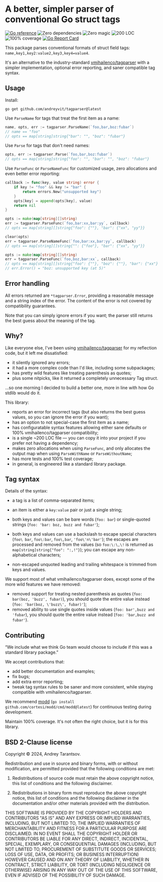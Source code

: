 A better, simpler parser of conventional Go struct tags
=======================================================

[![Go reference](https://pkg.go.dev/badge/github.com/andreyvit/tagparser.svg)](https://pkg.go.dev/github.com/andreyvit/tagparser) ![Zero dependencies](https://img.shields.io/badge/deps-zero-brightgreen) ![Zero magic](https://img.shields.io/badge/magic-none-brightgreen) ![200 LOC](https://img.shields.io/badge/size-200%20LOC-green) ![100% coverage](https://img.shields.io/badge/coverage-100%25-green) [![Go Report Card](https://goreportcard.com/badge/github.com/andreyvit/tagparser)](https://goreportcard.com/report/github.com/andreyvit/tagparser)

This package parses conventional formats of struct field tags: `name,key1,key2:value2,key3,key4=value4`.

It's an alternative to the industry-standard [vmihailenco/tagparser](https://github.com/vmihailenco/tagparser) with a simpler implementation, optional error reporting, and saner compatible tag syntax.


Usage
-----

Install:

    go get github.com/andreyvit/tagparser@latest

Use `ParseName` for tags that treat the first item as a name:

```go
name, opts, err := tagparser.ParseName(`foo,bar,boz:fubar`)
// name == "foo"
// opts == map[string]string{"bar": "", "boz": "fubar"}
```

Use `Parse` for tags that don't need names:

```go
opts, err := tagparser.Parse(`foo,bar,boz:fubar`)
// opts == map[string]string{"foo": "", "bar": "", "boz": "fubar"}
```

Use `ParseFunc` or `ParseNameFunc` for customized usage, zero allocations and even better error reporting:

```go
callback := func(key, value string) error {
    if key != "foo" && key != "bar" {
        return errors.New("unsupported key")
    }
    opts[key] = append(opts[key], value)
    return nil
}

opts := make(map[string][]string)
err := tagparser.ParseFunc(`foo,bar:xx,bar:yy`, callback)
// opts == map[string][]string{"foo": {""}, "bar": {"xx", "yy"}}

clear(opts)
err = tagparser.ParseNameFunc(`foo,bar:xx,bar:yy`, callback)
// opts == map[string][]string{"": {"foo"}, "bar": {"xx", "yy"}}

opts := make(map[string][]string)
err = tagparser.ParseFunc(`foo,boz,bar:xx`, callback)
// opts == map[string][]string{"foo": {""}, "boz": {""}, "bar": {"xx"}
// err.Error() = "boz: unsupported key (at 5)"
```


Error handling
--------------

All errors returned are `*tagparser.Error`, providing a reasonable message and a string index of the error. The content of the error is not covered by compatibility guarantees.

Note that you can simply ignore errors if you want; the parser still returns the best guess about the meaning of the tag.


Why?
----

Like everyone else, I've been using [vmihailenco/tagparser](https://github.com/vmihailenco/tagparser) for my reflection code, but it left me dissatisfied:

* it silently ignored any errors;
* it had a more complex code than I'd like, including some subpackages;
* has pretty wild features like treating parenthesis as quotes;
* plus some nitpicks, like it returned a completely unnecessary Tag struct.

...so one morning I decided to build a better one, more in line with how Go stdlib would do it.

This library:

* reports an error for incorrect tags (but also returns the best guess values, so you can ignore the error if you want);
* has an option to not special-case the first item as a name;
* has configuratable syntax features allowing either sane defaults or 100% vmihailenco/tagparser compatibility;
* is a single ~200 LOC file — you can copy it into your project if you prefer not having a dependency;
* makes zero allocations when using `ParseFunc`, and only allocates the output map when using `ParseWithName` or `ParseWithoutName`;
* has more tests and 100% test coverage;
* in general, is engineered like a standard library package.


Tag syntax
----------

Details of the syntax:

* a tag is a list of comma-separated items;

* an item is either a `key:value` pair or just a single string;

* both keys and values can be bare words (`foo: bar`) or single-quoted strings (`foo: 'bar: boz, buzz and fubar'`);

* both keys and values can use a backslash to escape special characters (`foo\ bar`, `foo\:bar`, `foo\,bar`, `'foo\'n\'bar'`); the escapes are processed and removed from the values (so `foo:\:\,\!` is returned as `map[string]string{"foo": ":,!"}`); you can escape any non-alphabetical characters;

* non-escaped unquoted leading and trailing whitespace is trimmed from keys and values.

We support most of what vmihailenco/tagparser does, except some of the more wild features we have removed:

* removed support for treating nested parenthesis as quotes (`foo: bar(boz, 'buzz', fubar)`), you should quote the entire value instead (`foo: 'bar(boz, \'buzz\', fubar)'`);
* removed ability to use single quotes inside values (`foo: bar',buzz and 'fubar`), you should quote the entire value instead (`foo: 'bar,buzz and fubar'`).


Contributing
------------

“We include what we think Go team would choose to include if this was a standard library package.”

We accept contributions that:

* add better documentation and examples;
* fix bugs;
* add extra error reporting;
* tweak tag syntax rules to be saner and more consistent, while staying compatible with vmihailenco/tagparser.

We recommend [modd](https://github.com/cortesi/modd) (`go install github.com/cortesi/modd/cmd/modd@latest`) for continuous testing during development.

Maintain 100% coverage. It's not often the right choice, but it is for this library.


BSD 2-Clause license
--------------------

Copyright © 2024, Andrey Tarantsov.

Redistribution and use in source and binary forms, with or without modification, are permitted provided that the following conditions are met:

1. Redistributions of source code must retain the above copyright notice, this list of conditions and the following disclaimer.

2. Redistributions in binary form must reproduce the above copyright notice, this list of conditions and the following disclaimer in the documentation and/or other materials provided with the distribution.

THIS SOFTWARE IS PROVIDED BY THE COPYRIGHT HOLDERS AND CONTRIBUTORS "AS IS" AND ANY EXPRESS OR IMPLIED WARRANTIES, INCLUDING, BUT NOT LIMITED TO, THE IMPLIED WARRANTIES OF MERCHANTABILITY AND FITNESS FOR A PARTICULAR PURPOSE ARE DISCLAIMED. IN NO EVENT SHALL THE COPYRIGHT HOLDER OR CONTRIBUTORS BE LIABLE FOR ANY DIRECT, INDIRECT, INCIDENTAL, SPECIAL, EXEMPLARY, OR CONSEQUENTIAL DAMAGES (INCLUDING, BUT NOT LIMITED TO, PROCUREMENT OF SUBSTITUTE GOODS OR SERVICES; LOSS OF USE, DATA, OR PROFITS; OR BUSINESS INTERRUPTION) HOWEVER CAUSED AND ON ANY THEORY OF LIABILITY, WHETHER IN CONTRACT, STRICT LIABILITY, OR TORT (INCLUDING NEGLIGENCE OR OTHERWISE) ARISING IN ANY WAY OUT OF THE USE OF THIS SOFTWARE, EVEN IF ADVISED OF THE POSSIBILITY OF SUCH DAMAGE.
